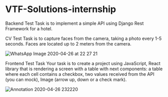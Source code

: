 # VTF-Solutions-internship

Backend Test Task is to implement a simple API using Django Rest Framework for a hotel.

CV Test Task is to capture faces from the camera, taking a photo every 1-5 seconds. Faces are located up to 2 meters from the camera.

![WhatsApp Image 2020-04-26 at 22 27 21](https://user-images.githubusercontent.com/24385400/80318789-369a6400-8815-11ea-8acd-d6e941df3e41.jpeg)

Frontend Test Task Your task is to create a project using JavaScript, React library that is rendering a screen with a table with next components:
    a table where each cell contains a checkbox,
    two values received from the API (you can mock),
    Image (arrow up, down or a check mark).

![Annotation 2020-04-26 232220](https://user-images.githubusercontent.com/24385400/80318787-35693700-8815-11ea-8a93-c01eb37c3ec4.png)

